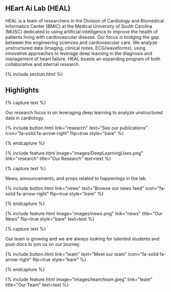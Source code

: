 ---
---

## **HE**art **A**i **L**ab (**HEAL**)

HEAL is a team of researchers in the Division of Cardiology and Biomedical Informatics Center (BMIC) at the Medical University of South Carolina (MUSC) dedicated to using artificial intelligence to improve the health of patients living with cardiovascular disease. Our focus is bridging the gap between the engineering sciences and cardiovascular care. We analyze unstructured data (imaging, clinical notes, ECG/waveforms), using innovative approaches to leverage deep learning in the diagnosis and management of heart failure. HEAL boasts an expanding program of both collaborative and internal research.

{% include section.html %}

## Highlights

{% capture text %}

Our research focus in on leveraging deep learning to analyze unstructured data in cardiology. 

{%
  include button.html
  link="research"
  text="See our publications"
  icon="fa-solid fa-arrow-right"
  flip=true
  style="bare"
%}

{% endcapture %}

{%
  include feature.html
  image="images/DeepLearningUses.png"
  link="research"
  title="Our Research"
  text=text
%}

{% capture text %}

News, announcements, and props related to happenings in the lab.

{%
  include button.html
  link="news"
  text="Browse our news feed"
  icon="fa-solid fa-arrow-right"
  flip=true
  style="bare"
%}

{% endcapture %}

{%
  include feature.html
  image="images/news.png"
  link="news"
  title="Our News"
  flip=true
  style="bare"
  text=text
%}

{% capture text %}

Our team is growing and we are always looking for talented students and post-docs to join us on our journey.

{%
  include button.html
  link="team"
  text="Meet our team"
  icon="fa-solid fa-arrow-right"
  flip=true
  style="bare"
%}

{% endcapture %}

{%
  include feature.html
  image="images/team/team.jpeg"
  link="team"
  title="Our Team"
  text=text
%}
